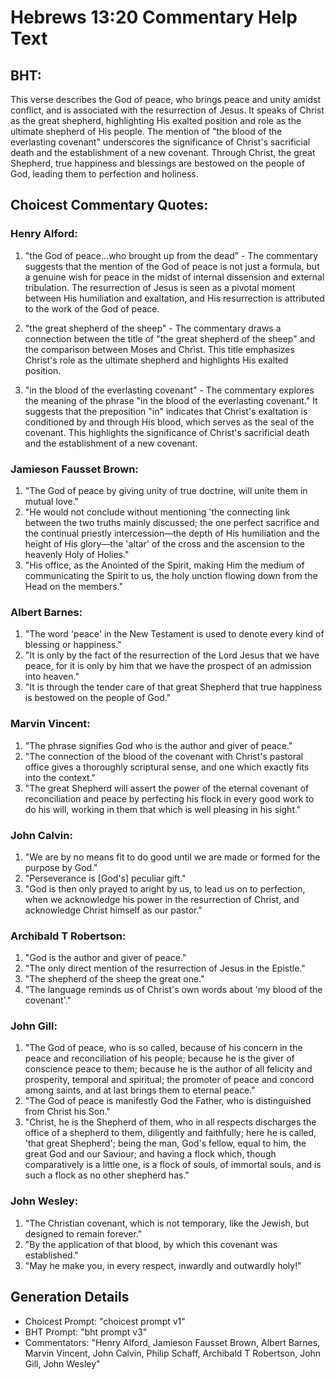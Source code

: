 # Hebrews 13:20 Commentary Help Text

## BHT:
This verse describes the God of peace, who brings peace and unity amidst conflict, and is associated with the resurrection of Jesus. It speaks of Christ as the great shepherd, highlighting His exalted position and role as the ultimate shepherd of His people. The mention of "the blood of the everlasting covenant" underscores the significance of Christ's sacrificial death and the establishment of a new covenant. Through Christ, the great Shepherd, true happiness and blessings are bestowed on the people of God, leading them to perfection and holiness.

## Choicest Commentary Quotes:
### Henry Alford:
1. "the God of peace...who brought up from the dead" - The commentary suggests that the mention of the God of peace is not just a formula, but a genuine wish for peace in the midst of internal dissension and external tribulation. The resurrection of Jesus is seen as a pivotal moment between His humiliation and exaltation, and His resurrection is attributed to the work of the God of peace.

2. "the great shepherd of the sheep" - The commentary draws a connection between the title of "the great shepherd of the sheep" and the comparison between Moses and Christ. This title emphasizes Christ's role as the ultimate shepherd and highlights His exalted position.

3. "in the blood of the everlasting covenant" - The commentary explores the meaning of the phrase "in the blood of the everlasting covenant." It suggests that the preposition "in" indicates that Christ's exaltation is conditioned by and through His blood, which serves as the seal of the covenant. This highlights the significance of Christ's sacrificial death and the establishment of a new covenant.

### Jamieson Fausset Brown:
1. "The God of peace by giving unity of true doctrine, will unite them in mutual love."
2. "He would not conclude without mentioning 'the connecting link between the two truths mainly discussed; the one perfect sacrifice and the continual priestly intercession—the depth of His humiliation and the height of His glory—the 'altar' of the cross and the ascension to the heavenly Holy of Holies."
3. "His office, as the Anointed of the Spirit, making Him the medium of communicating the Spirit to us, the holy unction flowing down from the Head on the members."

### Albert Barnes:
1. "The word 'peace' in the New Testament is used to denote every kind of blessing or happiness." 
2. "It is only by the fact of the resurrection of the Lord Jesus that we have peace, for it is only by him that we have the prospect of an admission into heaven." 
3. "It is through the tender care of that great Shepherd that true happiness is bestowed on the people of God."

### Marvin Vincent:
1. "The phrase signifies God who is the author and giver of peace." 
2. "The connection of the blood of the covenant with Christ's pastoral office gives a thoroughly scriptural sense, and one which exactly fits into the context." 
3. "The great Shepherd will assert the power of the eternal covenant of reconciliation and peace by perfecting his flock in every good work to do his will, working in them that which is well pleasing in his sight."

### John Calvin:
1. "We are by no means fit to do good until we are made or formed for the purpose by God."
2. "Perseverance is [God's] peculiar gift."
3. "God is then only prayed to aright by us, to lead us on to perfection, when we acknowledge his power in the resurrection of Christ, and acknowledge Christ himself as our pastor."

### Archibald T Robertson:
1. "God is the author and giver of peace."
2. "The only direct mention of the resurrection of Jesus in the Epistle."
3. "The shepherd of the sheep the great one."
4. "The language reminds us of Christ's own words about 'my blood of the covenant'."

### John Gill:
1. "The God of peace, who is so called, because of his concern in the peace and reconciliation of his people; because he is the giver of conscience peace to them; because he is the author of all felicity and prosperity, temporal and spiritual; the promoter of peace and concord among saints, and at last brings them to eternal peace."
2. "The God of peace is manifestly God the Father, who is distinguished from Christ his Son."
3. "Christ, he is the Shepherd of them, who in all respects discharges the office of a shepherd to them, diligently and faithfully; here he is called, 'that great Shepherd'; being the man, God's fellow, equal to him, the great God and our Saviour; and having a flock which, though comparatively is a little one, is a flock of souls, of immortal souls, and is such a flock as no other shepherd has."

### John Wesley:
1. "The Christian covenant, which is not temporary, like the Jewish, but designed to remain forever."
2. "By the application of that blood, by which this covenant was established."
3. "May he make you, in every respect, inwardly and outwardly holy!"


## Generation Details
- Choicest Prompt: "choicest prompt v1"
- BHT Prompt: "bht prompt v3"
- Commentators: "Henry Alford, Jamieson Fausset Brown, Albert Barnes, Marvin Vincent, John Calvin, Philip Schaff, Archibald T Robertson, John Gill, John Wesley"
